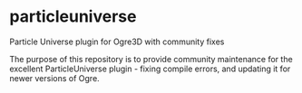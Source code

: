 # particleuniverse

Particle Universe plugin for Ogre3D with community fixes

The purpose of this repository is to provide community maintenance for the excellent ParticleUniverse plugin - fixing compile errors, and updating it for newer versions of Ogre.
